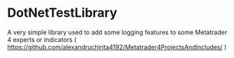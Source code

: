 # DotNetTestLibrary
A very simple library used to add some logging features to some Metatrader 4 experts or indicators ( https://github.com/alexandruchirita4192/Metatrader4ProjectsAndIncludes/ )
